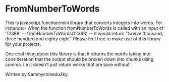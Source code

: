 # FromNumberToWords
This is javascript function/mini library that converts integers into words. For instance:-
When the function fromNumberToWords is called with an input of  '12388' -- fromNumberToWords(12388) -- it would return "twelve thousand, three hundred and eighty eight"
Please feel free to make use of this library for your projects.

One cool thing about this library is that it returns the words taking into consideration that the output should be broken down into chunks using comma. i.e it doesn't just return works that are bare without 

Written by Sammychinedu2ky.
<!--stackedit_data:
eyJoaXN0b3J5IjpbNzYxOTM1Nzc2LDExNDAxNjgxMzRdfQ==
-->